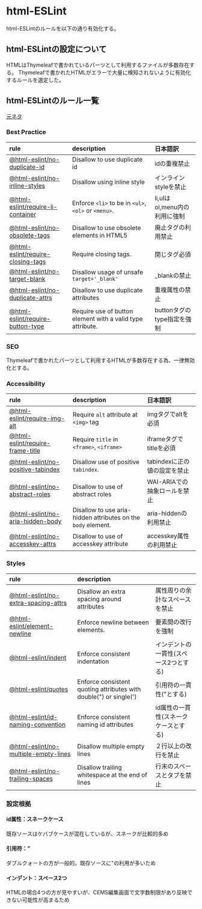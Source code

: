 # html-ESLint
html-ESLintのルールを以下の通り有効化する。

## html-ESLintの設定について
HTMLはThymeleafで書かれているパーツとして利用するファイルが多数存在する。
Thymeleafで書かれたHTMLがエラーで大量に検知されないように有効化するルールを選定した。

## html-ESLintのルール一覧
[元ネタ](https://github.com/yeonjuan/html-eslint/blob/main/docs/all-rules.md)

### Best Practice
| rule | description | 日本語訳 |
| :--- | :---| :--- |
| [@html-eslint/no-duplicate-id](rules/no-duplicate-id) | Disallow to use duplicate id | idの重複禁止 |
| [@html-eslint/no-inline-styles](rules/no-inline-styles) | Disallow using inline style | インラインstyleを禁止 |
| [@html-eslint/require-li-container](rules/require-li-container) | Enforce `<li>` to be in  `<ul>`, `<ol>` or `<menu>`. | li,ulはol,menu内の利用に強制 |
| [@html-eslint/no-obsolete-tags](rules/no-obsolete-tags) | Disallow to use obsolete elements in HTML5 | 廃止タグの利用禁止 |
| [@html-eslint/require-closing-tags](rules/require-closing-tags) | Require closing tags. | 閉じタグ必須 |
| [@html-eslint/no-target-blank](rules/no-target-blank) | Disallow usage of unsafe `target='_blank'` | _blankの禁止 |
| [@html-eslint/no-duplicate-attrs](rules/no-duplicate-attrs) | Disallow to use duplicate attributes | 重複属性の禁止  |
| [@html-eslint/require-button-type](rules/require-button-type) | Require use of button element with a valid type attribute. | buttonタグのtype指定を強制 |

### SEO
Thymeleafで書かれたパーツとして利用するHTMLが多数存在する為、一律無効化とする。

### Accessibility
| rule | description | 日本語訳 |
| :--- | :---| :--- |
| [@html-eslint/require-img-alt](rules/require-img-alt) | Require `alt` attribute at `<img>` tag | imgタグでaltを必須 |
| [@html-eslint/require-frame-title](rules/require-frame-title) | Require `title` in `<frame>`, `<iframe>` | iframeタグでtitleを必須 |
| [@html-eslint/no-positive-tabindex](rules/no-positive-tabindex) | Disallow use of positive `tabindex`. | tabindexに正の値の設定を禁止 |
| [@html-eslint/no-abstract-roles](rules/no-abstract-roles) | Disallow to use of abstract roles | WAI-ARIAでの抽象ロールを禁止 |
| [@html-eslint/no-aria-hidden-body](rules/no-aria-hidden-body) | Disallow to use aria-hidden attributes on the `body` element. | aria-hiddenの利用禁止  |
| [@html-eslint/no-accesskey-attrs](rules/no-accesskey-attrs) | Disallow to use of accesskey attribute | accesskey属性の利用禁止 |

### Styles
| rule | description |  |
| :--- | :---| :--- |
| [@html-eslint/no-extra-spacing-attrs](rules/no-extra-spacing-attrs) | Disallow an extra spacing around attributes | 属性周りの余計なスペースを禁止 |
| [@html-eslint/element-newline](rules/element-newline) | Enforce newline between elements. | 要素間の改行を強制 |
| [@html-eslint/indent](rules/indent) | Enforce consistent indentation | インデントの一貫性(スペース2つとする) |
| [@html-eslint/quotes](rules/quotes) | Enforce consistent quoting attributes with double(") or single(') | 引用符の一貫性("とする) |
| [@html-eslint/id-naming-convention](rules/id-naming-convention) | Enforce consistent naming id attributes | id属性の一貫性(スネークケースとする) |
| [@html-eslint/no-multiple-empty-lines](rules/no-multiple-empty-lines) | Disallow multiple empty lines | ２行以上の改行を禁止 |
| [@html-eslint/no-trailing-spaces](rules/no-trailing-spaces) | Disallow trailing whitespace at the end of lines | 行末のスペースとタブを禁止 |

### 設定根拠
#### id属性：スネークケース
既存ソースはケバブケースが混在しているが、スネークが比較的多め
#### 引用符："
ダブルクォートの方が一般的。既存ソースに"の利用が多いため
#### インデント：スペース2つ
HTMLの場合4つの方が見やすいが、CEMS編集画面で文字数制限があり反映できない可能性が高まるため
